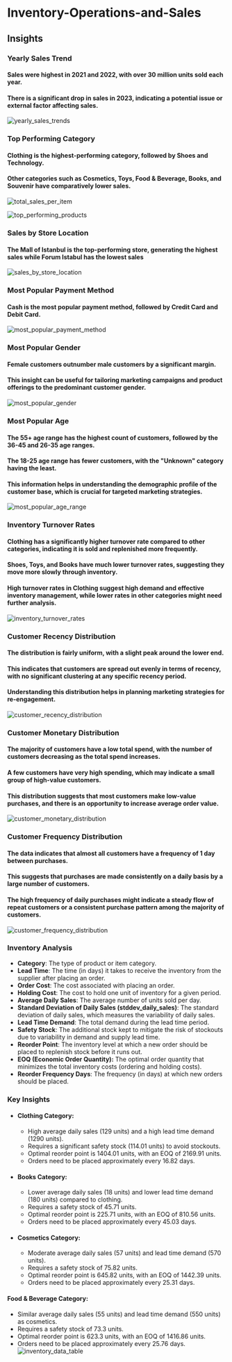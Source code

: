 # Inventory-Operations-and-Sales

## Insights
### Yearly Sales Trend
#### Sales were highest in 2021 and 2022, with over 30 million units sold each year.
#### There is a significant drop in sales in 2023, indicating a potential issue or external factor affecting sales.
![yearly_sales_trends](https://github.com/VwedeOkojie/Inventory-Operations-and-Sales/assets/161823174/aaf84414-c6a4-4f2c-8d53-88f1e3dbed87)

### Top Performing Category
#### Clothing is the highest-performing category, followed by Shoes and Technology.
#### Other categories such as Cosmetics, Toys, Food & Beverage, Books, and Souvenir have comparatively lower sales.
![total_sales_per_item](https://github.com/VwedeOkojie/Inventory-Operations-and-Sales/assets/161823174/5d665035-88d4-45d0-9b3f-4051bc41a4aa)


![top_performing_products](https://github.com/VwedeOkojie/Inventory-Operations-and-Sales/assets/161823174/854d182d-e67b-4131-a37e-de7ccc221695)

### Sales by Store Location
#### The Mall of Istanbul is the top-performing store, generating the highest sales while Forum Istabul has the lowest sales
![sales_by_store_location](https://github.com/VwedeOkojie/Inventory-Operations-and-Sales/assets/161823174/e8cc369d-de16-4a14-ae20-19e24311fce2)


### Most Popular Payment Method
#### Cash is the most popular payment method, followed by Credit Card and Debit Card.
![most_popular_payment_method](https://github.com/VwedeOkojie/Inventory-Operations-and-Sales/assets/161823174/3e157755-c988-4bc9-a0d2-391fe042cbdb)


### Most Popular Gender
#### Female customers outnumber male customers by a significant margin.
#### This insight can be useful for tailoring marketing campaigns and product offerings to the predominant customer gender.
![most_popular_gender](https://github.com/VwedeOkojie/Inventory-Operations-and-Sales/assets/161823174/1636b4c6-aedd-4296-af2d-9d7af2ca680d)


### Most Popular Age
#### The 55+ age range has the highest count of customers, followed by the 36-45 and 26-35 age ranges.
#### The 18-25 age range has fewer customers, with the "Unknown" category having the least.
#### This information helps in understanding the demographic profile of the customer base, which is crucial for targeted marketing strategies.
![most_popular_age_range](https://github.com/VwedeOkojie/Inventory-Operations-and-Sales/assets/161823174/c9a54271-2789-4bab-ad04-236c7491bfce)


### Inventory Turnover Rates
#### Clothing has a significantly higher turnover rate compared to other categories, indicating it is sold and replenished more frequently.
#### Shoes, Toys, and Books have much lower turnover rates, suggesting they move more slowly through inventory.
#### High turnover rates in Clothing suggest high demand and effective inventory management, while lower rates in other categories might need further analysis.
![inventory_turnover_rates](https://github.com/VwedeOkojie/Inventory-Operations-and-Sales/assets/161823174/ffa83b4c-fe46-4499-9c6c-15015c0ca262)


### Customer Recency Distribution
#### The distribution is fairly uniform, with a slight peak around the lower end.
#### This indicates that customers are spread out evenly in terms of recency, with no significant clustering at any specific recency period.
#### Understanding this distribution helps in planning marketing strategies for re-engagement.
![customer_recency_distribution](https://github.com/VwedeOkojie/Inventory-Operations-and-Sales/assets/161823174/38234aea-c98a-484b-bd2c-c85dfd074e16)



### Customer Monetary Distribution
#### The majority of customers have a low total spend, with the number of customers decreasing as the total spend increases.
#### A few customers have very high spending, which may indicate a small group of high-value customers.
#### This distribution suggests that most customers make low-value purchases, and there is an opportunity to increase average order value.
![customer_monetary_distribution](https://github.com/VwedeOkojie/Inventory-Operations-and-Sales/assets/161823174/f2a54cdb-4e32-4eff-8371-3c55398c655f)


### Customer Frequency Distribution
#### The data indicates that almost all customers have a frequency of 1 day between purchases.
#### This suggests that purchases are made consistently on a daily basis by a large number of customers.
#### The high frequency of daily purchases might indicate a steady flow of repeat customers or a consistent purchase pattern among the majority of customers.
![customer_frequency_distribution](https://github.com/VwedeOkojie/Inventory-Operations-and-Sales/assets/161823174/be1e8e5e-b72f-4c6b-a4f9-24de1f806865)


### Inventory Analysis
* **Category**: The type of product or item category.
* **Lead Time**: The time (in days) it takes to receive the inventory from the supplier after placing an order.
* **Order Cost**: The cost associated with placing an order.
* **Holding Cost**: The cost to hold one unit of inventory for a given period.
* **Average Daily Sales**: The average number of units sold per day.
* **Standard Deviation of Daily Sales (stddev_daily_sales)**: The standard deviation of daily sales, which measures the variability of daily sales.
* **Lead Time Demand**: The total demand during the lead time period.
* **Safety Stock**: The additional stock kept to mitigate the risk of stockouts due to variability in demand and supply lead time.
* **Reorder Point**: The inventory level at which a new order should be placed to replenish stock before it runs out.
* **EOQ (Economic Order Quantity):** The optimal order quantity that minimizes the total inventory costs (ordering and holding costs).
* **Reorder Frequency Days**: The frequency (in days) at which new orders should be placed.

### Key Insights

* #### Clothing Category:

  *  High average daily sales (129 units) and a high lead time demand (1290 units).
  * Requires a significant safety stock (114.01 units) to avoid stockouts.
  * Optimal reorder point is 1404.01 units, with an EOQ of 2169.91 units.
  * Orders need to be placed approximately every 16.82 days.

* #### Books Category:

  * Lower average daily sales (18 units) and lower lead time demand (180 units) compared to clothing.
  * Requires a safety stock of 45.71 units.
  * Optimal reorder point is 225.71 units, with an EOQ of 810.56 units.
  * Orders need to be placed approximately every 45.03 days.

* #### Cosmetics Category:

  * Moderate average daily sales (57 units) and lead time demand (570 units).
  * Requires a safety stock of 75.82 units.
  * Optimal reorder point is 645.82 units, with an EOQ of 1442.39 units.
  * Orders need to be placed approximately every 25.31 days.

#### Food & Beverage Category:

  * Similar average daily sales (55 units) and lead time demand (550 units) as cosmetics.
  * Requires a safety stock of 73.3 units.
  * Optimal reorder point is 623.3 units, with an EOQ of 1416.86 units.
  * Orders need to be placed approximately every 25.76 days.
![inventory_data_table](https://github.com/VwedeOkojie/Inventory-Operations-and-Sales/assets/161823174/49c5e91a-9d21-493d-87b7-b55f4d072cfb)



